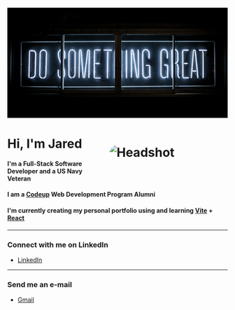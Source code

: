 ![](./readmeBanner.png)

# Hi, I'm Jared <img src='./Headshot.png' alt="Headshot" width='250' aspect-ratio='auto' style='border-radius: 9999px; padding: 20px' align='right' />

#### I'm a Full-Stack Software Developer and a US Navy Veteran

#### I am a [Codeup](https://codeup.edu/program/full-stack-web-development/) Web Development Program Alumni

#### I'm currently creating my personal portfolio using and learning [Vite](vitejs.dev) + [React](react.dev)

---
### Connect with me on LinkedIn

- [LinkedIn](https://www.linkedin.com/in/orlerjared)

---
### Send me an e-mail

- [Gmail](mailto:orlerdev@gmail.com)


